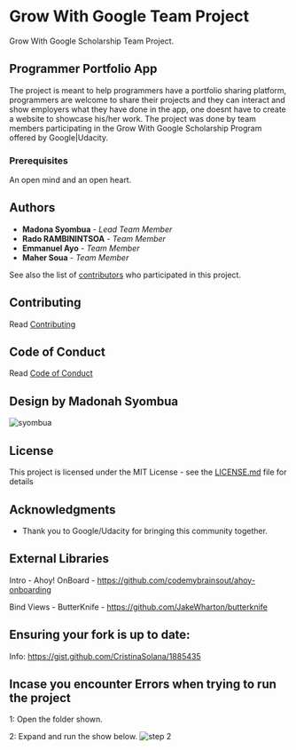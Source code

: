 # Grow With Google Team Project 
Grow With Google Scholarship Team Project.

## Programmer Portfolio App

The project is meant to help programmers have a portfolio sharing platform, programmers are welcome to share their projects and they can interact and show employers what they have done in the app, one doesnt have to create a website to showcase his/her work. The project was done by team members participating in the Grow With Google Scholarship Program offered by Google|Udacity. 

### Prerequisites
An open mind and an open heart.

## Authors
* **Madona Syombua** - *Lead Team Member* 
* **Rado RAMBININTSOA** - *Team Member*
* **Emmanuel Ayo** - *Team Member*
* **Maher Soua** - *Team Member*


See also the list of [contributors](https://github.com/Madonahs/GrowWithGoogleTeamProject/settings/collaboration) who participated in this project.

## Contributing
Read [Contributing](https://gist.github.com/PurpleBooth/b24679402957c63ec426)

## Code of Conduct

Read [Code of Conduct](https://github.com/Madonahs/GrowWithGoogleTeamProject/blob/master/CODE_OF_CONDUCT.md)

## Design by Madonah Syombua

![syombua](https://user-images.githubusercontent.com/11560987/36179671-dab3911c-10e2-11e8-9e8a-aabd4b74cc36.png)

## License

This project is licensed under the MIT License - see the [LICENSE.md](LICENSE.md) file for details

## Acknowledgments

* Thank you to Google/Udacity for bringing this community together.

## External Libraries
Intro - Ahoy! OnBoard - https://github.com/codemybrainsout/ahoy-onboarding

Bind Views - ButterKnife - https://github.com/JakeWharton/butterknife

## Ensuring your fork is up to date:
Info: https://gist.github.com/CristinaSolana/1885435

## Incase you encounter Errors when trying to run the project
1: Open the folder shown.

2: Expand and run the show below.
![step 2](https://user-images.githubusercontent.com/11560987/36135524-4aa70bee-1051-11e8-924c-ae70f2f22c30.PNG)
